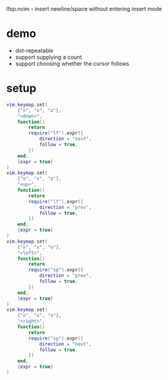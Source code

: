 lfsp.nvim - insert newline/space without entering insert mode

# demo

- dot-repeatable
- support supplying a count
- support choosing whether the cursor follows

# setup

```lua
vim.keymap.set(
	{"n", "x", "o"},
	"<down>",
	function()
		return
		require("lf").expr({
			direction = "next",
			follow = true,
		})
	end,
	{expr = true}
)
vim.keymap.set(
	{"n", "x", "o"},
	"<up>",
	function()
		return
		require("lf").expr({
			direction = "prev",
			follow = true,
		})
	end,
	{expr = true}
)
vim.keymap.set(
	{"n", "x", "o"},
	"<left>",
	function()
		return
		require("sp").expr({
			direction = "prev",
			follow = true,
		})
	end,
	{expr = true}
)
vim.keymap.set(
	{"n", "x", "o"},
	"<right>",
	function()
		return
		require("sp").expr({
			direction = "next",
			follow = true,
		})
	end,
	{expr = true}
)
```

